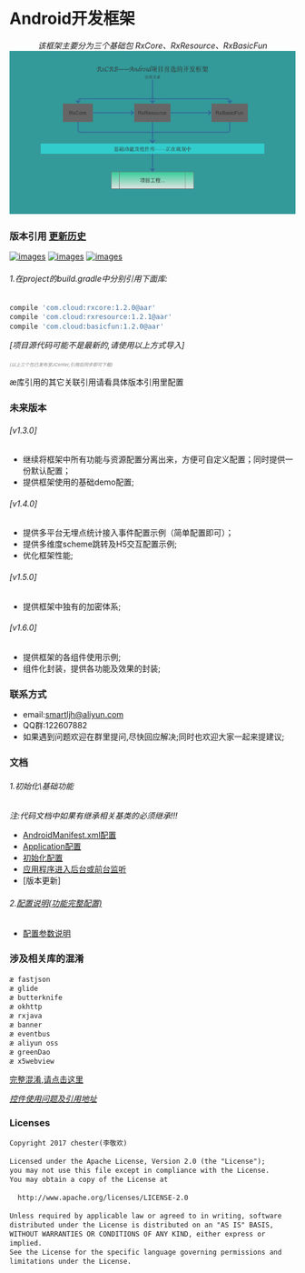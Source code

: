 Android开发框架
============

<div align=center>

*该框架主要分为三个基础包 RxCore、RxResource、RxBasicFun*
![images](/rxcrb.png)

</div>

### 版本引用 [更新历史](/docs/update_history.md)
<a href="https://github.com/smart005/RxCore">![images](https://img.shields.io/badge/Rxcore-1.2.0-brightgreen.svg)</a> <a href="https://github.com/smart005/RxResource">![images](https://img.shields.io/badge/RxResource-1.2.1-brightgreen.svg)</a> <a href="https://github.com/smart005/RxBasicFun">![images](https://img.shields.io/badge/RxBasicFun-1.2.0-brightgreen.svg)</a>
###### 1.在project的build.gradle中分别引用下面库:
```gradle
compile 'com.cloud:rxcore:1.2.0@aar'
compile 'com.cloud:rxresource:1.2.1@aar'
compile 'com.cloud:basicfun:1.2.0@aar'
```
*[项目源代码可能不是最新的,请使用以上方式导入]*

<font style="font-size: 8px;color: gray;">*(以上三个包已发布至JCenter,引用后同步即可下载)*</font>

<font face="#FF7F50">æ库引用的其它关联引用请看具体版本引用里配置</font>
### 未来版本
###### [v1.3.0]
* 继续将框架中所有功能与资源配置分离出来，方便可自定义配置；同时提供一份默认配置；
* 提供框架使用的基础demo配置;
###### [v1.4.0]
* 提供多平台无埋点统计接入事件配置示例（简单配置即可）；
* 提供多维度scheme跳转及H5交互配置示例;
* 优化框架性能;
###### [v1.5.0]
* 提供框架中独有的加密体系;
###### [v1.6.0]
* 提供框架的各组件使用示例;
* 组件化封装，提供各功能及效果的封装;

### 联系方式
* email:smartljh@aliyun.com
* QQ群:122607882
* 如果遇到问题欢迎在群里提问,尽快回应解决;同时也欢迎大家一起来提建议;

### 文档
###### 1.初始化\基础功能
*注:代码文档中如果有继承相关基类的必须继承!!!*
* [AndroidManifest.xml配置](/docs/android_manifest_config.md)
* [Application配置](/docs/application_config.md)
* [初始化配置](/docs/app_other_config.md)
* [应用程序进入后台或前台监听](/docs/front_back_listening.md)
* [版本更新]

###### 2.[配置说明(功能完整配置)](/docs/all_config.md)
* [配置参数说明](/docs/config_params_instruction.md)

### 涉及相关库的混淆
```text
æ fastjson
æ glide
æ butterknife
æ okhttp
æ rxjava
æ banner
æ eventbus
æ aliyun oss
æ greenDao
æ x5webview
```
[完整混淆,请点击这里](/docs/confounding.md)

*[控件使用问题及引用地址](/docs/ctrol_use_refreners.md)*

### Licenses
```text
Copyright 2017 chester(李敬欢)

Licensed under the Apache License, Version 2.0 (the "License");
you may not use this file except in compliance with the License.
You may obtain a copy of the License at

  http://www.apache.org/licenses/LICENSE-2.0

Unless required by applicable law or agreed to in writing, software
distributed under the License is distributed on an "AS IS" BASIS,
WITHOUT WARRANTIES OR CONDITIONS OF ANY KIND, either express or implied.
See the License for the specific language governing permissions and
limitations under the License.
```